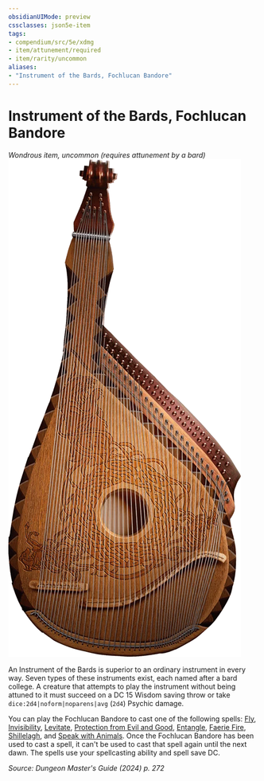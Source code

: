```yaml
---
obsidianUIMode: preview
cssclasses: json5e-item
tags:
- compendium/src/5e/xdmg
- item/attunement/required
- item/rarity/uncommon
aliases: 
- "Instrument of the Bards, Fochlucan Bandore"
---
```

# Instrument of the Bards, Fochlucan Bandore
*Wondrous item, uncommon (requires attunement by a bard)*  
![](/3-Mechanics/CLI/items/img/fochlucan-bandore.webp#right)


An Instrument of the Bards is superior to an ordinary instrument in every way. Seven types of these instruments exist, each named after a bard college. A creature that attempts to play the instrument without being attuned to it must succeed on a DC 15 Wisdom saving throw or take `dice:2d4|noform|noparens|avg` (`2d4`) Psychic damage.

You can play the Fochlucan Bandore to cast one of the following spells: [Fly](/3-Mechanics/CLI/spells/fly-xphb.md), [Invisibility](/3-Mechanics/CLI/spells/invisibility-xphb.md), [Levitate](/3-Mechanics/CLI/spells/levitate-xphb.md), [Protection from Evil and Good](/3-Mechanics/CLI/spells/protection-from-evil-and-good-xphb.md), [Entangle](/3-Mechanics/CLI/spells/entangle-xphb.md), [Faerie Fire](/3-Mechanics/CLI/spells/faerie-fire-xphb.md), [Shillelagh](/3-Mechanics/CLI/spells/shillelagh-xphb.md), and [Speak with Animals](/3-Mechanics/CLI/spells/speak-with-animals-xphb.md). Once the Fochlucan Bandore has been used to cast a spell, it can't be used to cast that spell again until the next dawn. The spells use your spellcasting ability and spell save DC.

*Source: Dungeon Master's Guide (2024) p. 272*